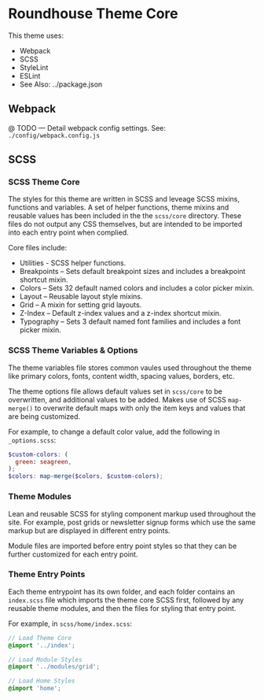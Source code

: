# Roundhouse Theme Core

This theme uses:
* Webpack
* SCSS
* StyleLint
* ESLint
* See Also: ../package.json

## Webpack

@ TODO — Detail webpack config settings.
See: `./config/webpack.config.js`

## SCSS

### SCSS Theme Core
The styles for this theme are written in SCSS and leveage SCSS mixins, functions and variables. A set of helper functions, theme mixins and reusable values has been included in the the `scss/core` directory. These files do not output any CSS themselves, but are intended to be imported into each entry point when complied.

Core files include:
* Utilities - SCSS helper functions.
* Breakpoints – Sets default breakpoint sizes and includes a breakpoint shortcut mixin.
* Colors – Sets 32 default named colors and includes a color picker mixin.
* Layout – Reusable layout style mixins.
* Grid – A mixin for setting grid layouts.
* Z-Index – Default z-index values and a z-index shortcut mixin.
* Typography – Sets 3 default named font families and includes a font picker mixin.

### SCSS Theme Variables & Options

The theme variables file stores common vaules used throughout the theme like primary colors, fonts, content width, spacing values, borders, etc.

The theme options file allows default values set in `scss/core` to be overwritten, and additional values to be added. Makes use of SCSS `map-merge()` to overwrite default maps with only the item keys and values that are being customized.

For example, to change a default color value, add the following in `_options.scss`:
```scss
$custom-colors: (
  green: seagreen,
);
$colors: map-merge($colors, $custom-colors);
```

### Theme Modules

Lean and reusable SCSS for styling component markup used throughout the site. For example, post grids or newsletter signup forms which use the same markup but are displayed in different entry points.

Module files are imported before entry point styles so that they can be further customized for each entry point.

### Theme Entry Points

Each theme entrypoint has its own folder, and each folder contains an `index.scss` file which imports the theme core SCSS first, followed by any reusable theme modules, and then the files for styling that entry point.

For example, in `scss/home/index.scss`:
```scss
// Load Theme Core
@import '../index';

// Load Module Styles
@import '../modules/grid';

// Load Home Styles
@import 'home';
```
